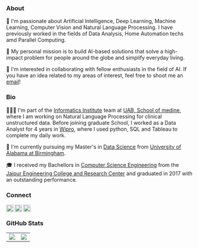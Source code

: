 ### About

🔭 I'm passionate about Artificial Intelligence, Deep Learning, Machine Learning, Computer Vision and Natural Language Processing. I have previously worked in the fields of Data Analysis, Home Automation techs amd Parallel Computing. 

💬 My personal mission is to build AI-based solutions that solve a high-impact problem for people around the globe and simplify everyday living.

👯 I'm interested in collaborating with fellow enthusiasts in the field of AI. If you have an idea related to my areas of interest, feel free to shoot me an [email](mailto:ankit.anandk@gmail.com)! 

### Bio

👨🏻‍💻 I'm part of the [Informatics Institute](https://www.uab.edu/medicine/informatics/) team at [UAB, School of medine](https://www.uab.edu/medicine/home/), where I am working on Natural Language Processing for clinical unstructured data. Before joining graduate School, I worked as a Data Analyst for 4 years in [Wipro](https://www.wipro.com/), where I used python, SQL and Tableau to complete my daily work.

🌱 I'm currently pursuing my Master's in [Data Science](https://www.uab.edu/cas/computerscience/graduate-programs/masters-programs/msds) from [University of Alabama at Birmingham](https://www.uab.edu/home/). 

🎓 I received my Bachellors in [Computer Science Engineering](https://jecrcuniversity.edu.in/department-of-cse#about) from the [Jaipur Engineering College and Research Center](https://jecrcuniversity.edu.in/) and graduated in 2017 with an outstanding performance.

### Connect

<a href="www.linkedin.com/in/ankitkanand">
  <img align="left" alt="Ankit Anand's LinkedIn" width="20px" height="20px" src="https://cdn.icon-icons.com/icons2/1753/PNG/512/iconfinder-social-media-applications-14linkedin-4102586_113786.png" />
</a>
<a href="https://www.instagram.com/ankit_k.anand/">
  <img align="left" alt="Ankit Anand's Instagram" width="20px" height="20px" src="https://icon-icons.com/icon/instagram/108066.png" />
</a>
<a href="https://twitter.com/Ankitanandk">
  <img align="left" alt="Ankit Anand's Twitter" width="20px" height="20px" src="https://cdn.icon-icons.com/icons2/1753/PNG/512/iconfinder-social-media-applications-6twitter-4102580_113802.png" />
</a>
<br/>

### GitHub Stats

<table class="center" style="width:100%;">
  <tr>
    <td align="center">
  <img align="center" src="https://github-readme-stats.vercel.app/api?username=amanchadha&count_private=true&show_icons=true&theme=onedark&hide_border=true" />
    </td>
    <td align="center">
  <img align="center" src="https://github-readme-stats.vercel.app/api/top-langs/?username=amanchadha&langs_count=10&layout=compact&theme=onedark&hide_border=true" />
</td>
  </tr>
</table>
